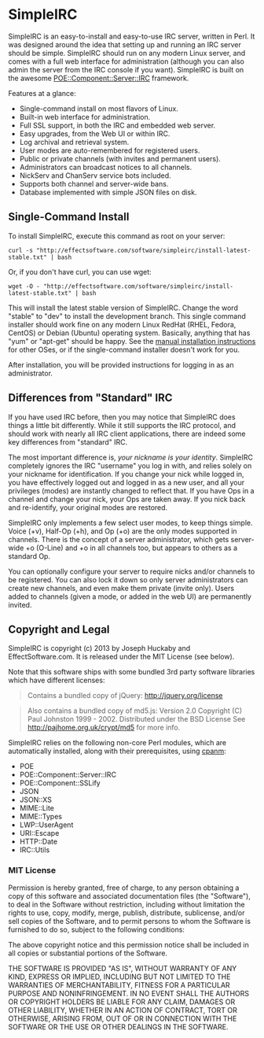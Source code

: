 SimpleIRC
=========

SimpleIRC is an easy-to-install and easy-to-use IRC server, written in Perl.  It was designed around the idea that setting up and running an IRC server should be simple.  SimpleIRC should run on any modern Linux server, and comes with a full web interface for administration (although you can also admin the server from the IRC console if you want).  SimpleIRC is built on the awesome [POE::Component::Server::IRC](http://search.cpan.org/dist/POE-Component-Server-IRC/) framework.

Features at a glance:

* Single-command install on most flavors of Linux.
* Built-in web interface for administration.
* Full SSL support, in both the IRC and embedded web server.
* Easy upgrades, from the Web UI or within IRC.
* Log archival and retrieval system.
* User modes are auto-remembered for registered users.
* Public or private channels (with invites and permanent users).
* Administrators can broadcast notices to all channels.
* NickServ and ChanServ service bots included.
* Supports both channel and server-wide bans.
* Database implemented with simple JSON files on disk.

## Single-Command Install

To install SimpleIRC, execute this command as root on your server:

    curl -s "http://effectsoftware.com/software/simpleirc/install-latest-stable.txt" | bash

Or, if you don't have curl, you can use wget:

    wget -O - "http://effectsoftware.com/software/simpleirc/install-latest-stable.txt" | bash

This will install the latest stable version of SimpleIRC.  Change the word "stable" to "dev" to install the development branch.  This single command installer should work fine on any modern Linux RedHat (RHEL, Fedora, CentOS) or Debian (Ubuntu) operating system.  Basically, anything that has "yum" or "apt-get" should be happy.  See the [manual installation instructions](https://github.com/jhuckaby/simpleirc/wiki/Manual-Installation) for other OSes, or if the single-command installer doesn't work for you.

After installation, you will be provided instructions for logging in as an administrator.

## Differences from "Standard" IRC

If you have used IRC before, then you may notice that SimpleIRC does things a little bit differently.  While it still supports the IRC protocol, and should work with nearly all IRC client applications, there are indeed some key differences from "standard" IRC.

The most important difference is, _your nickname is your identity_.  SimpleIRC completely ignores the IRC "username" you log in with, and relies solely on your nickname for identification.  If you change your nick while logged in, you have effectively logged out and logged in as a new user, and all your privileges (modes) are instantly changed to reflect that.  If you have Ops in a channel and change your nick, your Ops are taken away.  If you nick back and re-identify, your original modes are restored.

SimpleIRC only implements a few select user modes, to keep things simple.  Voice (+v), Half-Op (+h), and Op (+o) are the only modes supported in channels.  There is the concept of a server administrator, which gets server-wide +o (O-Line) and +o in all channels too, but appears to others as a standard Op.

You can optionally configure your server to require nicks and/or channels to be registered.  You can also lock it down so only server administrators can create new channels, and even make them private (invite only).  Users added to channels (given a mode, or added in the web UI) are permanently invited.

## Copyright and Legal

SimpleIRC is copyright (c) 2013 by Joseph Huckaby and EffectSoftware.com.  It is released under the MIT License (see below).

Note that this software ships with some bundled 3rd party software libraries which have different licenses:

> Contains a bundled copy of jQuery:
> http://jquery.org/license

> Also contains a bundled copy of md5.js:
> Version 2.0 Copyright (C) Paul Johnston 1999 - 2002.
> Distributed under the BSD License
> See http://pajhome.org.uk/crypt/md5 for more info.

SimpleIRC relies on the following non-core Perl modules, which are automatically installed, along with their prerequisites, using [cpanm](http://cpanmin.us):

* POE
* POE::Component::Server::IRC
* POE::Component::SSLify
* JSON
* JSON::XS
* MIME::Lite
* MIME::Types
* LWP::UserAgent
* URI::Escape
* HTTP::Date
* IRC::Utils

### MIT License

Permission is hereby granted, free of charge, to any person obtaining a copy
of this software and associated documentation files (the "Software"), to deal
in the Software without restriction, including without limitation the rights
to use, copy, modify, merge, publish, distribute, sublicense, and/or sell
copies of the Software, and to permit persons to whom the Software is
furnished to do so, subject to the following conditions:

The above copyright notice and this permission notice shall be included in
all copies or substantial portions of the Software.

THE SOFTWARE IS PROVIDED "AS IS", WITHOUT WARRANTY OF ANY KIND, EXPRESS OR
IMPLIED, INCLUDING BUT NOT LIMITED TO THE WARRANTIES OF MERCHANTABILITY,
FITNESS FOR A PARTICULAR PURPOSE AND NONINFRINGEMENT. IN NO EVENT SHALL THE
AUTHORS OR COPYRIGHT HOLDERS BE LIABLE FOR ANY CLAIM, DAMAGES OR OTHER
LIABILITY, WHETHER IN AN ACTION OF CONTRACT, TORT OR OTHERWISE, ARISING FROM,
OUT OF OR IN CONNECTION WITH THE SOFTWARE OR THE USE OR OTHER DEALINGS IN
THE SOFTWARE.

